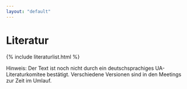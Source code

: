 ```yaml
---
layout: "default"
---
```

# Literatur

{% include literaturlist.html %}

Hinweis: Der Text ist noch nicht durch ein deutschsprachiges UA-Literaturkomitee bestätigt. Verschiedene Versionen sind in den Meetings zur Zeit im Umlauf.